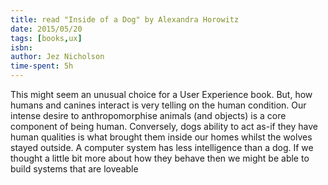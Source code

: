 ```yaml
---
title: read "Inside of a Dog" by Alexandra Horowitz
date: 2015/05/20
tags: [books,ux]
isbn:
author: Jez Nicholson
time-spent: 5h
---
```

​​This might seem an unusual choice for a User Experience book. But, how humans and canines interact is very telling on the human condition. Our intense desire to anthropomorphise animals (and objects) is a core component of being human. Conversely, dogs ability to act as-if they have human qualities is what brought them inside our homes whilst the wolves stayed outside. A computer system has less intelligence than a dog. If we thought a little bit more about how they behave then we might be able to build systems that are loveable